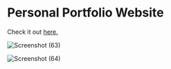 # Personal Portfolio Website
Check it out [here.](https://shridharrai.github.io)

![Screenshot (63)](https://user-images.githubusercontent.com/50835817/147406054-4499435f-6e97-4d58-97cf-9c3de9c4f1dc.png)


![Screenshot (64)](https://user-images.githubusercontent.com/50835817/147406074-b7412d79-4dd6-4189-9ce6-f79bc82890ae.png)
